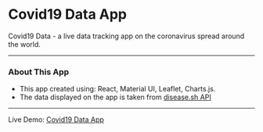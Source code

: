 # Covid19 Data App

Covid19 Data - a live data tracking app on the coronavirus spread around the world.

---

### About This App
* This app created using: React, Material UI, Leaflet, Charts.js.
* The data displayed on the app is taken from [disease.sh API](https://disease.sh/)

---

Live Demo: [Covid19 Data App](https://natesol.github.io/react-mui-covid19-data-app/)